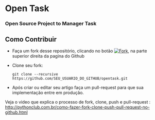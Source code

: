 # Open Task   
### Open Source Project to Manager Task   

Como Contribuir
---------------

* Faça um fork desse repositório, clicando no botão [![Fork][0]][1], na parte superior direita da pagina do Github
* Clone seu fork:

    ``git clone --recursive https://github.com/SEU_USUARIO_DO_GITHUB/opentask.git``

* Após criar ou editar seu artigo faça um pull-request para que sua implementação entre em produção.

Veja o video que explica o processo de fork, clone, push e pull-request : http://pythonclub.com.br/como-fazer-fork-clone-push-pull-request-no-github.html


[0]: https://github.com/fabianogoes/controleaula/blob/master/src/main/webapp/WEB-INF/static/img/github-fork-btn.png
[1]: https://github.com/fabianogoes/controleaula/fork
